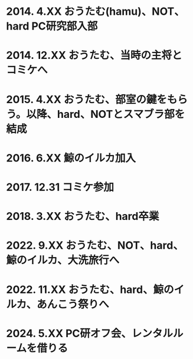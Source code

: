 # 2014.  4.XX おうたむ(hamu)、NOT、hard PC研究部入部
# 2014. 12.XX おうたむ、当時の主将とコミケへ
# 2015.  4.XX おうたむ、部室の鍵をもらう。以降、hard、NOTとスマブラ部を結成
# 2016.  6.XX 鯨のイルカ加入
# 2017. 12.31 コミケ参加
# 2018.  3.XX おうたむ、hard卒業
# 2022.  9.XX おうたむ、NOT、hard、鯨のイルカ、大洗旅行へ
# 2022. 11.XX おうたむ、hard、鯨のイルカ、あんこう祭りへ
# 2024.  5.XX PC研オフ会、レンタルルームを借りる

